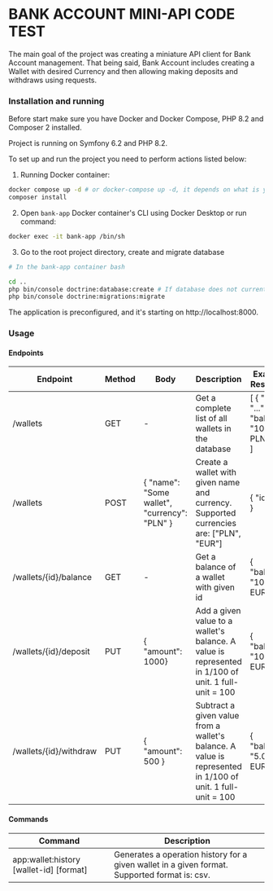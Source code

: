 # BANK ACCOUNT MINI-API CODE TEST

The main goal of the project was creating a miniature API client for Bank Account management.
That being said, Bank Account includes creating a Wallet with desired Currency and then
allowing making deposits and withdraws using requests.

### Installation and running
Before start make sure you have Docker and Docker Compose, PHP 8.2 and Composer 2 installed.

Project is running on Symfony 6.2 and PHP 8.2.

To set up and run the project you need to perform actions listed below:

1. Running Docker container:
```bash
docker compose up -d # or docker-compose up -d, it depends on what is your Docker Compose package
composer install
```
2. Open `bank-app` Docker container's CLI using Docker Desktop or run command:
```bash
docker exec -it bank-app /bin/sh
```
3. Go to the root project directory, create and migrate database
```bash
# In the bank-app container bash

cd ..
php bin/console doctrine:database:create # If database does not currently exist
php bin/console doctrine:migrations:migrate
```

The application is preconfigured, and it's starting on http://localhost:8000.

### Usage

#### Endpoints

| Endpoint               | Method | Body                                             | Description                                                                                                | Example Response                                               |
|------------------------|--------|--------------------------------------------------|------------------------------------------------------------------------------------------------------------|----------------------------------------------------------------|
| /wallets               | GET    | -                                                | Get a complete list of all wallets in the database                                                         | [   {     "id": "...",     "balance": "10.00 PLN"   },   ... ] |
| /wallets               | POST   | {   "name": "Some wallet",   "currency": "PLN" } | Create a wallet with given name and currency. Supported currencies are: ["PLN", "EUR"]                     | {   "id": "..." }                                              |
| /wallets/{id}/balance  | GET    | -                                                | Get a balance of a wallet with given id                                                                    | {   "balance": "10.00 EUR"}                                    |
| /wallets/{id}/deposit  | PUT    | {   "amount": 1000}                              | Add a given value to a wallet's balance. A value is represented in 1/100 of unit. 1 full-unit = 100        | {   "balance": "10.00 EUR" }                                   |
| /wallets/{id}/withdraw | PUT    | {   "amount": 500 }                              | Subtract a given value from a wallet's balance. A value is represented in 1/100 of unit. 1 full-unit = 100 | {   "balance": "5.00 EUR" }                                    |

#### Commands

| Command                                 | Description                                                                                   |
|-----------------------------------------|-----------------------------------------------------------------------------------------------|
| app:wallet:history [wallet-id] [format] | Generates a operation history for a given wallet in a given format. Supported format is: csv. |